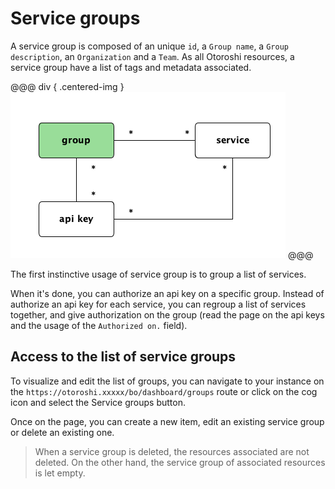 # Service groups

A service group is composed of an unique `id`, a `Group name`, a `Group description`, an `Organization` and a `Team`. As all Otoroshi resources, a service group have a list of tags and metadata associated.

@@@ div { .centered-img }
<img src="../imgs/models-group.png" />
@@@

The first instinctive usage of service group is to group a list of services. 

When it's done, you can authorize an api key on a specific group. Instead of authorize an api key for each service, you can regroup a list of services together, and give authorization on the group (read the page on the api keys and the usage of the `Authorized on.` field).

## Access to the list of service groups

To visualize and edit the list of groups, you can navigate to your instance on the `https://otoroshi.xxxxx/bo/dashboard/groups` route or click on the cog icon and select the Service groups button.

Once on the page, you can create a new item, edit an existing service group or delete an existing one.

> When a service group is deleted, the resources associated are not deleted. On the other hand, the service group of associated resources is let empty.

